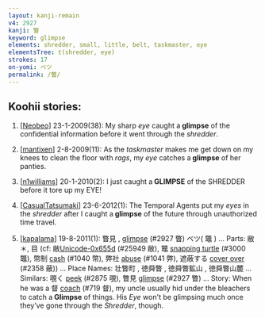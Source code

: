 ```yaml
---
layout: kanji-remain
v4: 2927
kanji: 瞥
keyword: glimpse
elements: shredder, small, little, belt, taskmaster, eye
elementsTree: t(shredder, eye)
strokes: 17
on-yomi: ベツ
permalink: /瞥/
---
```


## Koohii stories: 

1) [<a href="http://kanji.koohii.com/profile/Neobeo">Neobeo</a>] 23-1-2009(38): My sharp <em>eye</em> caught a<strong> glimpse</strong> of the confidential information before it went through the <em>shredder</em>.

2) [<a href="http://kanji.koohii.com/profile/mantixen">mantixen</a>] 2-8-2009(11): As the <em>taskmaster</em> makes me get down on my knees to clean the floor with <em>rags</em>, my <em>eye</em> catches a<strong> glimpse</strong> of her panties.

3) [<a href="http://kanji.koohii.com/profile/n1williams">n1williams</a>] 20-1-2010(2): I just caught a<strong> GLIMPSE</strong> of the SHREDDER before it tore up my EYE!

4) [<a href="http://kanji.koohii.com/profile/CasualTatsumaki">CasualTatsumaki</a>] 23-6-2012(1): The Temporal Agents put my <em>eyes</em> in the <em>shredder</em> after I caught a<strong> glimpse</strong> of the future through unauthorized time travel.

5) [<a href="http://kanji.koohii.com/profile/kapalama">kapalama</a>] 19-8-2011(1): 瞥見 , <a href="../v4/2927.html">glimpse</a> (#2927 瞥) ベツ( 鼈 ) ... Parts: 敝＊, 目 (cf: 敝<a href="http://kanji.koohii.com/study/kanji/25949">Unicode-0x655d</a> (#25949 敝), 鼈 <a href="../v4/3000.html">snapping turtle</a> (#3000 鼈), 幣制 <a href="../v4/1040.html">cash</a> (#1040 幣), 弊社 <a href="../v4/1041.html">abuse</a> (#1041 弊), 遮蔽する <a href="../v4/2358.html">cover over</a> (#2358 蔽)) ... Place Names: 壮瞥町 , 徳舜瞥 , 徳舜瞥鉱山 , 徳舜瞥山麓 ... Similars: 覗く <a href="../v4/2875.html">peek</a> (#2875 覗), 瞥見 <a href="../v4/2927.html">glimpse</a> (#2927 瞥) ... Story: When he was a 督 <a href="../v4/719.html">coach</a> (#719 督), my uncle usually hid under the bleachers to catch a<strong> Glimpse</strong> of things. His <em>Eye</em> won&#039;t be glimpsing much once they’ve gone through the <em>Shredder</em>, though.

